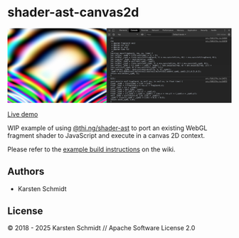 # shader-ast-canvas2d

![screenshot](https://raw.githubusercontent.com/thi-ng/umbrella/develop/assets/shader-ast/shader-ast-01.jpg)

[Live demo](http://demo.thi.ng/umbrella/shader-ast-canvas2d/)

WIP example of using
[@thi.ng/shader-ast](https://github.com/thi-ng/umbrella/tree/develop/packages/shader-ast)
to port an existing WebGL fragment shader to JavaScript and execute in a
canvas 2D context.

Please refer to the [example build instructions](https://github.com/thi-ng/umbrella/wiki/Example-build-instructions) on the wiki.

## Authors

- Karsten Schmidt

## License

&copy; 2018 - 2025 Karsten Schmidt // Apache Software License 2.0
